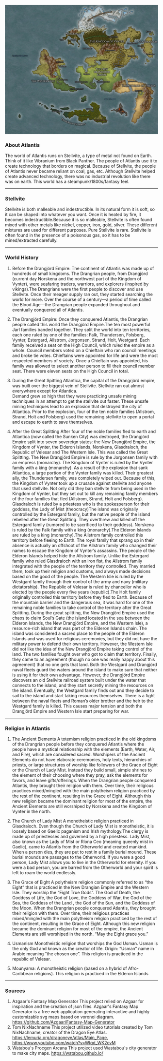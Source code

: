 ![Atlantis: After the Great Splitting](/webmapping_final_group-main/img/Atlantis.jpg "Atlantis")

### About Atlantis
The world of Atlantis runs on Stellvite, a type of metal not found on Earth. Think of it like Vibranium from Black Panther. The people of Atlantis use it to create technology that borders on magical. Because of Stellvite, the people of Atlantis never became reliant on coal, gas, etc. Although Stellvite helped create advanced technology, there was no industrial revolution like there was on earth. This world has a steampunk/1800s/fantasy feel. 

----------
### Stellvite
Stellvite is both malleable and indestructible. In its natural form it is soft, so it can be shaped into whatever you want. Once it is heated by fire, it becomes indestructible.Because it is so malleable, Stellvite is often found mixed with other metals like nickel, copper, iron, gold, silver. These different mixtures are used for different purposes. Pure Stellvite is rare. Stellvite is often found in the presence of a poisonous gas, so it has to be mined/extracted carefully.

 ----------
 ### World History
1. Before the Drangjörd Empire:
The continent of Atlantis was made up of hundreds of small kingdoms. The Drangrian people, from Drangjörd (current day Norskena and the northwest part of the Kingdom of Vynter), were seafaring traders, warriors, and explorers (inspired by vikings).The Drangrians were the first people to discover and use Stellvite. Once their meager supply ran out, they started searching the world for more. Over the course of a century—a period of time called the Blood Age—the Drangrian people expanded throughout and eventually conquered all of Atlantis. 
    
2. The Drangjörd Empire:
Once they conquered Atlantis, the Drangrian people called this world the Drangjörd Empire.The ten most powerful Jarl families banded together. They split the world into ten territories, each one ruled by one of the families: Falk, Thundersen, Folsberg, Vynter, Estergard, Allstrom, Jorgonsen, Strand, Holt, Westgard. Each family received a seat on the High Council, which ruled the empire as a whole. Council members voted on a Chieftain who ran council meetings and broke tie votes. Chieftains were appointed for life and were the most respected members of society. Once a Chieftain was appointed, his family was allowed to select another person to fill their council member seat. There were eleven seats on the High Council in total. 

3. During the Great Spitting
Atlantica, the capital of the Drangrjörd empire, was built over the biggest vein of Stellvite. Stellvite ran out almost everywhere except for Atlantica.  
Demand grew so high that they were practicing unsafe mining techniques in an attempt to get the stellvite out faster. These unsafe mining techniques lead to an explosion that destroyed the city of Atlantica. Prior to the explosion, four of the ten noble families (Allstrom, Strand, Holt and Folsberg) used the remaining stellvite to open a portal and escape to earth to save themselves. 


4. After the Great Splitting
After four of the noble families fled to earth and Atlantica (now called the Sunken City) was destroyed, the Drangjörd Empire split into seven sovereign states: the New Drangjörd Empire, the Kingdom of Vynter, the Elderon Islands, Norskena, Glasdraíoch, the Republic of Velesar and The Western Isle. This was called the Great Splitting. The New Drangjörd Empire is rule by the Jorgonsen family with an empress (monarchy). The Kingdom of Vynter is ruled by the Vynter family with a king (monarchy). As a result of the explosion that sank Atlantica, a large portion of the Vynter family was killed. Their greatest ally, the Thundersen family, was completely wiped out. Because of this, the Kingdom of Vynter took up a crusade against stellvite and anyone that used stellvite. Not only did they ban stellvite from being used in the Kingdom of Vynter, but they set out to kill any remaining family members of the four families that fled (Allstrom, Strand, Holt and Folsberg). Glasdraíoch is ruled by a priestess who is the spokesperson for their goddess, the Lady of Mist (theocracy)The island was originally controlled by the Estergard family, but the native people of the island rebelled after the Great Splitting. They overthrew and killed off the Estergard family (rumored to be sacrificed to their goddess). Norskena is ruled by the Falk family with a king (monarchy).The Elderon Islands are ruled by a king (monarchy).The Allstrom family controlled this territory before fleeing to Earth. The royal family that sprang up in their absence is actually an offshoot of the Allstrom family who changed their names to escape the Kingdom of Vynter’s assassins. The people of the Elderon Islands helped hide the Allstrom family. Unlike the Estergard family who ruled Glasdraíoch with an iron fist, the Allstrom family integrated with the people of the territory they controlled. They married them, took up their religion and customs, and always made decisions based on the good of the people. The Western Isle is ruled by the Westgard family through their control of the army and navy (military dictatorship). The Republic of Velesar is ruled by chancellor who is elected by the people every five years (republic).The Holt family originally controlled this territory before they fled to Earth. Because of the mountain barrier and the dangerous sea, it was hard for one of the remaining noble families to take control of the territory after the Great Splitting. During the great splitting, the New Drangjörd Empire used the chaos to claim Soul’s Gate (the island located in the sea between the Elderon Islands, the New Drangjörd Empire, and the Western Isle), a resource-rich island that was part of the Elderon Islands chain. The island was considered a sacred place to the people of the Elderon Islands and was used for religious ceremonies, but they did not have the military power to defend their own territory. However, the Western Isle did not like the idea of the New Drangjörd Empire taking control of the land. The two families fought over who got to claim that territory. Finally, they came to an agreement (though no one was really happy about this agreement) that no one gets that land. Both the Westgard and Drangjörd naval fleets guard the waters around the island to make sure that neither is using it for their own advantage. However, the Drangjörd Empire discovers an old Stellvite railroad system built under the water that connects to the island, and they start secretly mining the resources on the island. Eventually, the Westgard family finds out and they decide to sail to the island and start taking resources themselves. There is a fight between the naval fleets and Roman’s older brother and the heir to the Westgard family is killed. This causes major tension and both the Drangjörd Empire and Western Isle start preparing for war. 

----------
 ### Religion in Atlantis
1. The Ancient Elements
A totemism religion practiced in the old kingdoms of the Drangrian people before they conquered Atlantis where the people have a mystical relationship with the elements (Earth, Water, Air, and Fire), which are considered sacred. Worshipers of the Ancient Elements do not have elaborate ceremonies, holy texts, hierarchies of priests, or large structures of worship like followers of the Grace of Eight or the Church of Lady Mist. Instead they build small, simple shrines to the element of their choosing where they pray, ask the elements for favors, and leave gifts/offerings. When the Drangrian people conquered Atlantis, they brought their religion with them. Over time, their religious practices mixed/mingled with the main polytheism religion practiced by the rest of the continent, resulting in the Grace of Eight. Although this new religion became the dominant religion for most of the empire, the Ancient Elements are still worshiped by Norskena and the Kingdom of Vynter in the north.

2. The Church of Lady Mist
A monotheistic religion practiced in Glasdraíoch. Even though the Church of Lady Mist is monotheistic, it is loosely based on Gaelic paganism and Irish mythology.The clergy is made up of priestesses and governed by a high priestess. Lady Mist, also known as the Lady of Mist or Ríona Ceo (meaning queenly mist in Gaelic), came to Atlantis from the Otherworld and created mankind. When a person dies, they are put to rest in a family burial mound. These burial mounds are passages to the Otherworld. If you were a good person, Lady Mist allows you to live in the Otherworld for eternity. If you were a bad person, you are barred from the Otherworld and your spirit is left to roam the world endlessly.  


3. The Grace of Eight
A polytheism religion commonly referred to as “the Eight” that is practiced in the New Drangian Empire and the Western Isle.
They worship the “Eight True Gods”. The God of Death, the Goddess of Life, the God of Love, the Goddess of War, the God of the Sea, the Goddess of the Land , the God of the Sun, and the Goddess of the Moon. When the Drangrian people conquered Atlantis, they brought their religion with them. Over time, their religious practices mixed/mingled with the main polytheism religion practiced by the rest of the continent, resulting in the Grace of Eight. Although this new religion became the dominant religion for most of the empire, the Ancient Elements are still worshiped in the north. “May the Eight grace you.”

4. Usmanism 
Monotheistic religion that worships the God Usman. Usman is the only God and known as the creator of life.  Origin: “Usman” name in Arabic meaning “the chosen one”. This religion is practiced in the republic of Velesar. 


5. Mounyama: 
A monotheistic religion (based on a hybrid of Afro-Caribbean religions). This religion is practiced in the Elderon Islands

----------
 ### Sources
1. Azgaar's Fantasy Map Generator
This project relied on Azgaar for inspiration and the creation of json files. Azgaar's Fantasy Map Generator is a free web application generating interactive and highly customizable svg maps based on voronoi diagram. https://github.com/Azgaar/Fantasy-Map-Generator
2. Tom NixNachname 
This project utilized video tutorials created by Tom NixNachname, creator of the Dragon Eye Atlas. https://lemuria.org/dragoneye/atlas/Main_Page, https://www.youtube.com/watch?v=WIqd_WK2cvM
3. Watabou's Procgen Arcana
This project used Wastabou's city generator to make city maps. https://watabou.github.io/


